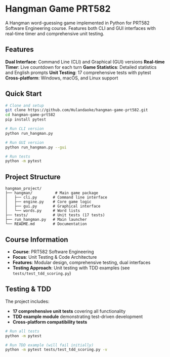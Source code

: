 # Hangman Game PRT582

A Hangman word-guessing game implemented in Python for PRT582 Software Engineering course. Features both CLI and GUI interfaces with real-time timer and comprehensive unit testing.

## Features

**Dual Interface**: Command Line (CLI) and Graphical (GUI) versions
**Real-time Timer**: Live countdown for each turn
**Game Statistics**: Detailed statistics and English prompts
**Unit Testing**: 17 comprehensive tests with pytest
**Cross-platform**: Windows, macOS, and Linux support

## Quick Start

```bash
# Clone and setup
git clone https://github.com/Hulandaoke/hangman-game-prt582.git
cd hangman-game-prt582
pip install pytest

# Run CLI version
python run_hangman.py

# Run GUI version
python run_hangman.py --gui

# Run tests
python -m pytest
```

## Project Structure

```
hangman_project/
├── hangman/          # Main game package
│   ├── cli.py       # Command line interface  
│   ├── engine.py    # Core game logic
│   ├── gui.py       # Graphical interface
│   └── words.py     # Word lists
├── tests/           # Unit tests (17 tests)
├── run_hangman.py   # Main launcher
└── README.md        # Documentation
```

## Course Information

- **Course**: PRT582 Software Engineering
- **Focus**: Unit Testing & Code Architecture  
- **Features**: Modular design, comprehensive testing, dual interfaces
- **Testing Approach**: Unit testing with TDD examples (see `tests/test_tdd_scoring.py`)

## Testing & TDD

The project includes:
- **17 comprehensive unit tests** covering all functionality
- **TDD example module** demonstrating test-driven development
- **Cross-platform compatibility tests**

```bash
# Run all tests
python -m pytest

# Run TDD example (will fail initially)
python -m pytest tests/test_tdd_scoring.py -v
```
